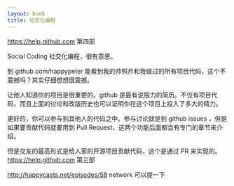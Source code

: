 ```yaml
---
layout: book
title: 社交化编程
---
```


https://help.github.com 第四部


Social Coding 社交化编程，很有意思。

到 github.com/happypeter 能看到我的帅照片和我做过的所有项目代码，这个不震撼吗？其实仔细想想很震撼。

让他人知道你的项目是很重要的。github 是最有说服力的简历。不仅有项目代码，而且上面的讨论和改版历史也可以证明你在这个项目上投入了多大的精力。

更好的，你可以参与到其他人的代码之中。参与讨论就是到 github issues ，但是如果要贡献代码就要用到  Pull Request，这两个功能后面都会有专门的章节来介绍。

但是交友的最高形式是给人家的开源项目贡献代码，这个是通过 PR 来实现的。https://help.github.com 第三部


http://happycasts.net/episodes/58 network 可以提一下